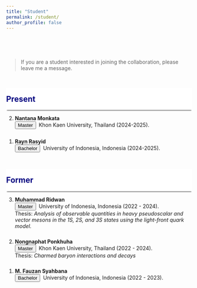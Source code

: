 ```yaml
---
title: "Student"
permalink: /student/
author_profile: false
---
```


<p style="margin-bottom:2.0cm;"></p>


<blockquote>
    If you are a student interested in joining the collaboration, please leave me a message. 
</blockquote>
<p style="margin-bottom:1.2cm;"></p>

<div style="display: flex; align-items: center; background-color: white; position: sticky; top: 0px; padding: 10px 0px; box-shadow: 0 4px 2px -2px gray; z-index: 1; height: 40px;"> 
  <h2 style="color:#000080; margin: 0;">Present</h2> 
</div>

<ol reversed>    

  <li style="margin-bottom: 25px;">
      <b>Nantana Monkata</b><br>
      <button class="btn--article">Master</button>&nbsp; Khon Kaen University, Thailand (2024-2025). <br>
  </li> 

  <li style="margin-bottom: 25px;">
      <b>Rayn Rasyid</b><br>
      <button class="btn--article-blue">Bachelor</button>&nbsp; University of Indonesia, Indonesia (2024-2025). <br>
  </li> 
</ol>

<p style="margin-bottom:1.2cm;"></p>

<div style="display: flex; align-items: center; background-color: white; position: sticky; top: 0px; padding: 10px 0px; box-shadow: 0 4px 2px -2px gray; z-index: 1; height: 40px;"> 
  <h2 style="color:#000080; margin: 0;">Former</h2> 
</div>

<ol reversed>    
  <li style="margin-bottom: 25px;">
      <b>Muhammad Ridwan</b><br>
      <button class="btn--article">Master</button>&nbsp; University of Indonesia, Indonesia (2022 - 2024). <br>
      Thesis: <em>Analysis of observable quantities in heavy pseudoscalar and vector mesons in the 1S, 2S, and 3S states using the light-front quark model.</em><br>
<!--       News: He was recognized as the best master's physics student at the University of Indonesia. -->
  </li> 
  
  <li style="margin-bottom: 25px;">
      <b>Nongnaphat Ponkhuha</b><br>
      <button class="btn--article">Master</button>&nbsp; Khon Kaen University, Thailand (2022 - 2024). <br>
      Thesis: <em>Charmed baryon interactions and decays</em><br>
  </li> 

  <li style="margin-bottom: 25px;">
      <b>M. Fauzan Syahbana</b><br>
      <button class="btn--article-blue">Bachelor</button>&nbsp; University of Indonesia, Indonesia (2022 - 2023). <br>
<!--       Thesis: <em>Distribution amplitude and decay constants of light mesons in the mixed states of 1S and 2S in the light-front quark model.</em><br> -->
<!--       News: After graduation, he is pursuing a master's degree at Osaka University. -->
  </li> 
</ol>
